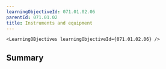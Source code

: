 ```yaml
---
learningObjectiveId: 071.01.02.06
parentId: 071.01.02
title: Instruments and equipment
---
```


```tsx eval
<LearningOBjectives learningObjectiveId={071.01.02.06} />
```

## Summary
